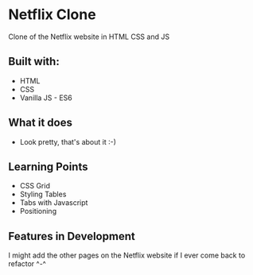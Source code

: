# Netflix Clone

Clone of the Netflix website in HTML CSS and JS

## Built with:

- HTML
- CSS
- Vanilla JS - ES6

## What it does

- Look pretty, that's about it :-)

## Learning Points

- CSS Grid
- Styling Tables
- Tabs with Javascript
- Positioning



## Features in Development

I might add the other pages on the Netflix website if I ever come back to refactor ^-^


